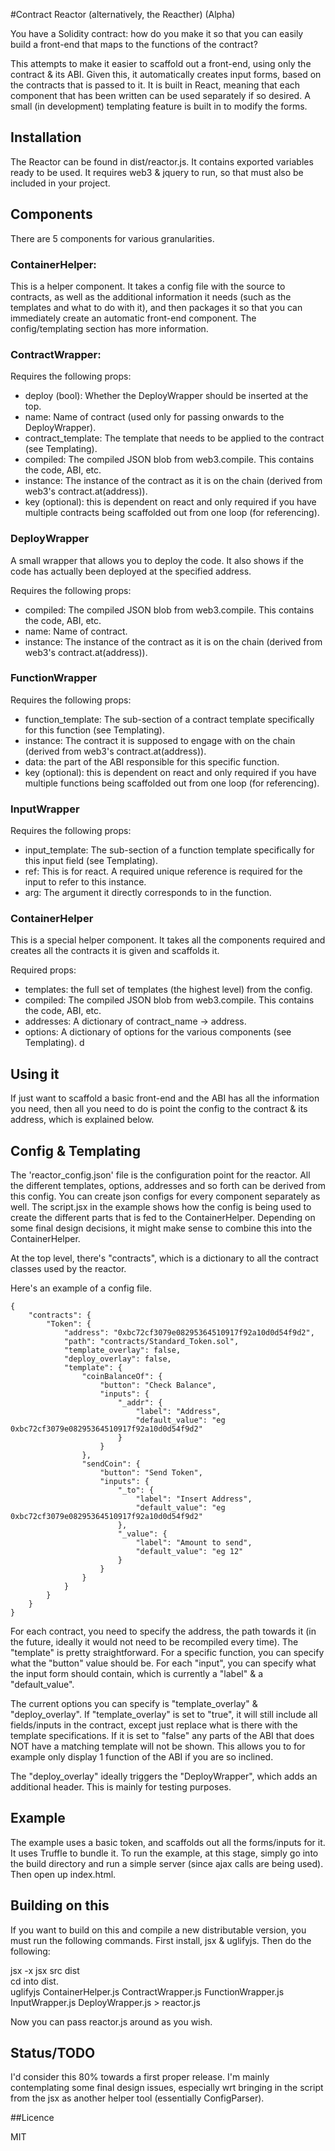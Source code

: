 #Contract Reactor (alternatively, the Reacther) (Alpha)

You have a Solidity contract: how do you make it so that you can easily build a front-end that maps to the functions of the contract?

This attempts to make it easier to scaffold out a front-end, using only the contract & its ABI. Given this, it automatically creates input forms, based on the contracts that is passed to it. It is built in React, meaning that each component that has been written can be used separately if so desired. A small (in development) templating feature is built in to modify the forms.

## Installation

The Reactor can be found in dist/reactor.js. It contains exported variables ready to be used. It requires web3 & jquery to run, so that must also be included in your project.

## Components

There are 5 components for various granularities.

### ContainerHelper:

This is a helper component. It takes a config file with the source to contracts, as well as the additional information it needs (such as the templates and what to do with it), and then packages it so that you can immediately create an automatic front-end component. The config/templating section has more information.

### ContractWrapper:

Requires the following props:  
- deploy (bool): Whether the DeployWrapper should be inserted at the top.  
- name: Name of contract (used only for passing onwards to the DeployWrapper).  
- contract_template: The template that needs to be applied to the contract (see Templating).  
- compiled: The compiled JSON blob from web3.compile. This contains the code, ABI, etc.
- instance: The instance of the contract as it is on the chain (derived from web3's contract.at(address)).  
- key (optional): this is dependent on react and only required if you have multiple contracts being scaffolded out from one loop (for referencing).  

### DeployWrapper 

A small wrapper that allows you to deploy the code. It also shows if the code has actually been deployed at the specified address.

Requires the following props:  
- compiled: The compiled JSON blob from web3.compile. This contains the code, ABI, etc.
- name: Name of contract.
- instance: The instance of the contract as it is on the chain (derived from web3's contract.at(address)).  

### FunctionWrapper

Requires the following props:  
- function_template: The sub-section of a contract template specifically for this function (see Templating).  
- instance: The contract it is supposed to engage with on the chain (derived from web3's contract.at(address)).  
- data: the part of the ABI responsible for this specific function.  
- key (optional): this is dependent on react and only required if you have multiple functions being scaffolded out from one loop (for referencing).  

### InputWrapper

Requires the following props:  
- input_template: The sub-section of a function template specifically for this input field (see Templating).    
- ref: This is for react. A required unique reference is required for the input to refer to this instance.  
- arg: The argument it directly corresponds to in the function.  


### ContainerHelper

This is a special helper component. It takes all the components required and creates all the contracts it is given and scaffolds it.

Required props:
- templates: the full set of templates (the highest level) from the config.  
- compiled: The compiled JSON blob from web3.compile. This contains the code, ABI, etc.  
- addresses: A dictionary of contract_name -> address.  
- options: A dictionary of options for the various components (see Templating).  d


## Using it

If just want to scaffold a basic front-end and the ABI has all the information you need, then all you need to do is point the config to the contract & its address, which is explained below.

## Config & Templating

The 'reactor_config.json' file is the configuration point for the reactor. All the different templates, options, addresses and so forth can be derived from this config. You can create json configs for every component separately as well. The script.jsx in the example shows how the config is being used to create the different parts that is fed to the ContainerHelper. Depending on some final design decisions, it might make sense to combine this into the ContainerHelper.

At the top level, there's "contracts", which is a dictionary to all the contract classes used by the reactor.

Here's an example of a config file.

```
{
    "contracts": { 
        "Token": {
            "address": "0xbc72cf3079e08295364510917f92a10d0d54f9d2",
            "path": "contracts/Standard_Token.sol",
            "template_overlay": false,
            "deploy_overlay": false,
            "template": {
                "coinBalanceOf": {
                    "button": "Check Balance",
                    "inputs": {
                        "_addr": {
                            "label": "Address",
                            "default_value": "eg 0xbc72cf3079e08295364510917f92a10d0d54f9d2"
                        }
                    }
                },
                "sendCoin": {
                    "button": "Send Token",
                    "inputs": {
                        "_to": {
                            "label": "Insert Address",
                            "default_value": "eg 0xbc72cf3079e08295364510917f92a10d0d54f9d2"
                        },
                        "_value": {
                            "label": "Amount to send",
                            "default_value": "eg 12"
                        }
                    }
                }
            }
        }
    }
} 
```

For each contract, you need to specify the address, the path towards it (in the future, ideally it would not need to be recompiled every time). The "template" is pretty straightforward. For a specific function, you can specify what the "button" value should be. For each "input", you can specify what the input form should contain, which is currently a "label" & a "default_value".

The current options you can specify is "template_overlay" & "deploy_overlay". If "template_overlay" is set to "true", it will still include all fields/inputs in the contract, except just replace what is there with the template specifications. If it is set to "false" any parts of the ABI that does NOT have a matching template will not be shown. This allows you to for example only display 1 function of the ABI if you are so inclined.

The "deploy_overlay" ideally triggers the "DeployWrapper", which adds an additional header. This is mainly for testing purposes.

## Example

The example uses a basic token, and scaffolds out all the forms/inputs for it. It uses Truffle to bundle it. To run the example, at this stage, simply go into the build directory and run a simple server (since ajax calls are being used). Then open up index.html.

## Building on this

If you want to build on this and compile a new distributable version, you must run the following commands. First install, jsx & uglifyjs. Then do the following:

jsx -x jsx src dist  
cd into dist.  
uglifyjs ContainerHelper.js ContractWrapper.js FunctionWrapper.js InputWrapper.js DeployWrapper.js > reactor.js  

Now you can pass reactor.js around as you wish.

## Status/TODO

I'd consider this 80% towards a first proper release. I'm mainly contemplating some final design issues, especially wrt bringing in the script from the jsx as another helper tool (essentially ConfigParser).

##Licence

MIT
